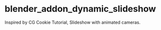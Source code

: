 blender_addon_dynamic_slideshow
===============================

Inspired by CG Cookie Tutorial, Slideshow with animated cameras.
